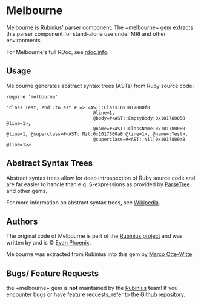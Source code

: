 Melbourne
=========

Melbourne is [Rubinius](http://rubini.us)' parser component. The +melbourne+ gem extracts
this parser component for stand-alone use under MRI and other environments.

For Melbourne's full RDoc, see [rdoc.info](http://rdoc.info/projects/simplabs/melbourne).

Usage
-----

Melbourne generates abstract syntax trees (ASTs) from Ruby source code:

    require 'melbourne'

    'class Test; end'.to_ast # => <AST::Class:0x1017800f8
                                    @line=1,
                                    @body=#<AST::EmptyBody:0x101780058 @line=1>,
                                    @name=#<AST::ClassName:0x101780080 @line=1, @superclass=#<AST::Nil:0x1017800a8 @line=1>, @name=:Test>,
                                    @superclass=#<AST::Nil:0x1017800a8 @line=1>>

Abstract Syntax Trees
---------------------

Abstract syntax trees allow for deep introspection of Ruby source code and are far
easier to handle than e.g. S-expressions as provided by [ParseTree](http://parsetree.rubyforge.org/)
and other gems.

For more information on abstract syntax trees, see [Wikipedia](http://en.wikipedia.org/wiki/Abstract_syntax_trees).

Authors
-------

The original code of Melbourne is part of the [Rubinius project](http://rubini.us/) and
was written by and is &copy; [Evan Phoenix](http://github.com/evanphx/).

Melbourne was extracted from Rubinius into this gem by [Marco Otte-Witte](http://simplabs.com).

Bugs/ Feature Requests
----------------------

the +melbourne+ gem is <b>not</b> maintained by the [Rubinius](http://rubini.us) team! If you encounter
bugs or have feature requests, refer to the [Github repository](http://simplabs.github.com/melbourne).